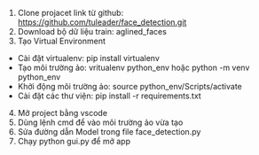 1. Clone projacet link từ github: https://github.com/tuleader/face_detection.git
2. Download bộ dữ liệu train: aglined_faces
3. Tạo Virtual Environment
- Cài đặt virtualenv: pip install virtualenv
- Tạo môi trường ảo: vritualenv python_env hoặc python -m venv python_env
- Khởi động môi trường ảo: source python_env/Scripts/activate
- Cài đặt các thư viện: pip install -r requirements.txt
4. Mở project bằng vscode
5. Dùng lệnh cmd để vào môi trường ảo vừa tạo
6. Sửa đường dẫn Model trong file face_detection.py
7. Chạy python gui.py để mở app
